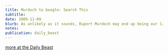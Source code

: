 ```yaml
---
title: Murdoch to Google: Search This
subtitle: 
date: 2009-11-09
blurb: As unlikely as it sounds, Rupert Murdoch may end up being our last best hope for a peaceful solution to the Internet's war on professional journalism. A man who many blame for commodifying, globalizing, sensationalizing, and cheapening news is considering taking a stand against a force even bigger than himself: the Web link.
notes: 
publication: daily_beast
---
```


[more at the Daily Beast](http://www.thedailybeast.com/blogs-and-stories/2009-11-09/murdoch-to-google-search-this/full/)
